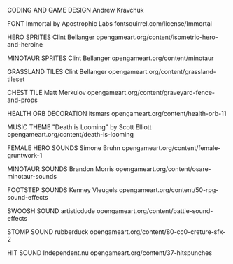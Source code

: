 CODING AND GAME DESIGN
Andrew Kravchuk

FONT
Immortal by Apostrophic Labs
fontsquirrel.com/license/Immortal

HERO SPRITES
Clint Bellanger
opengameart.org/content/isometric-hero-and-heroine

MINOTAUR SPRITES
Clint Bellanger
opengameart.org/content/minotaur

GRASSLAND TILES
Clint Bellanger
opengameart.org/content/grassland-tileset

CHEST TILE
Matt Merkulov
opengameart.org/content/graveyard-fence-and-props

HEALTH ORB DECORATION
itsmars
opengameart.org/content/health-orb-11

MUSIC THEME
"Death is Looming" by Scott Elliott
opengameart.org/content/death-is-looming

FEMALE HERO SOUNDS
Simone Bruhn
opengameart.org/content/female-gruntwork-1

MINOTAUR SOUNDS
Brandon Morris
opengameart.org/content/osare-minotaur-sounds

FOOTSTEP SOUNDS
Kenney Vleugels
opengameart.org/content/50-rpg-sound-effects

SWOOSH SOUND
artisticdude
opengameart.org/content/battle-sound-effects

STOMP SOUND
rubberduck
opengameart.org/content/80-cc0-creture-sfx-2

HIT SOUND
Independent.nu
opengameart.org/content/37-hitspunches
